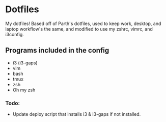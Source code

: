 # Dotfiles

My dotfiles! Based off of Parth's dotfiles, used to keep work, desktop, and laptop workflow's the same, and modified to use my zshrc, vimrc, and i3config.

## Programs included in the config

+ i3 (i3-gaps)
+ vim
+ bash
+ tmux
+ zsh
+ Oh my zsh

### Todo:

+ Update deploy script that installs i3 & i3-gaps if not installed. 


